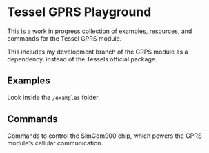# Tessel GPRS Playground

This is a work in progress collection of examples, resources, and commands for the Tessel GPRS module. 

This includes my development branch of the GRPS module as a dependency, instead of the Tessels official package.

## Examples

Look inside the `/examples` folder.

## Commands

Commands to control the SimCom900 chip, which powers the GPRS module's cellular communication.